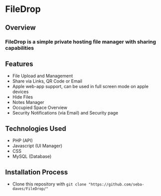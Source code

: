 # FileDrop

## Overview
### FileDrop is a simple private hosting file manager with sharing capabilities

## Features
* File Upload and Management
* Share via Links, QR Code or Email
* Apple web-app support, can be used in full screen mode on apple devices
* Hide Files
* Notes Manager
* Occupied Space Overview
* Security Notifications (via Email) and Security page

## Technologies Used
* PHP (API)
* Javascript (UI Manager)
* CSS
* MySQL (Database)

## Installation Process
* Clone this repository with ```git clone "https://github.com/seba-daves/FileDrop/" ```

